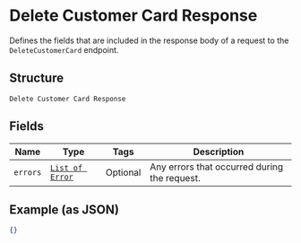 
# Delete Customer Card Response

Defines the fields that are included in the response body of
a request to the `DeleteCustomerCard` endpoint.

## Structure

`Delete Customer Card Response`

## Fields

| Name | Type | Tags | Description |
|  --- | --- | --- | --- |
| `errors` | [`List of Error`](../../doc/models/error.md) | Optional | Any errors that occurred during the request. |

## Example (as JSON)

```json
{}
```

